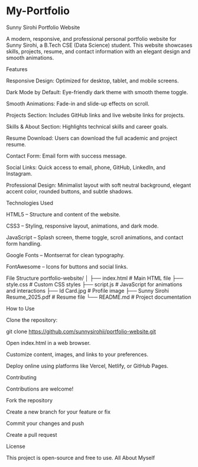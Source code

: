 # My-Portfolio
Sunny Sirohi Portfolio Website

A modern, responsive, and professional personal portfolio website for Sunny Sirohi, a B.Tech CSE (Data Science) student. This website showcases skills, projects, resume, and contact information with an elegant design and smooth animations.

Features

Responsive Design: Optimized for desktop, tablet, and mobile screens.

Dark Mode by Default: Eye-friendly dark theme with smooth theme toggle.

Smooth Animations: Fade-in and slide-up effects on scroll.

Projects Section: Includes GitHub links and live website links for projects.

Skills & About Section: Highlights technical skills and career goals.

Resume Download: Users can download the full academic and project resume.

Contact Form: Email form with success message.

Social Links: Quick access to email, phone, GitHub, LinkedIn, and Instagram.

Professional Design: Minimalist layout with soft neutral background, elegant accent color, rounded buttons, and subtle shadows.

Technologies Used

HTML5 – Structure and content of the website.

CSS3 – Styling, responsive layout, animations, and dark mode.

JavaScript – Splash screen, theme toggle, scroll animations, and contact form handling.

Google Fonts – Montserrat for clean typography.

FontAwesome – Icons for buttons and social links.

File Structure
portfolio-website/
│
├── index.html         # Main HTML file
├── style.css          # Custom CSS styles
├── script.js          # JavaScript for animations and interactions
├── Id Card.jpg        # Profile image
├── Sunny Sirohi Resume_2025.pdf # Resume file
└── README.md          # Project documentation

How to Use

Clone the repository:

git clone https://github.com/sunnysirohii/portfolio-website.git


Open index.html in a web browser.

Customize content, images, and links to your preferences.

Deploy online using platforms like Vercel, Netlify, or GitHub Pages.

Contributing

Contributions are welcome!

Fork the repository

Create a new branch for your feature or fix

Commit your changes and push

Create a pull request

License

This project is open-source and free to use.
All About Myself
